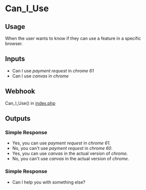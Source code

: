 # Can_I_Use
## Usage
When the user wants to know if they can use a feature in a specific browser.
## Inputs
* Can I use _payment request_ in _chrome_ _61_
* Can I use _canvas_ in _chrome_
## Webhook
Can_I_Use() in [index.php](../index.php)
## Outputs
### Simple Response
* Yes, you can use _payment request_ in _chrome_ _61_.
* No, you can't use _payment request_ in _chrome_ _60_.
* Yes, you can use _canvas_ in the actual version of _chrome_.
* No, you can't use _canvas_ in the actual version of _chrome_.
### Simple Response
* Can I help you with something else?
